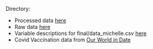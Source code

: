 Directory:

* Processed data [here](final/)
* Raw data [here](raw/)
* Variable descriptions for final/data_michelle.csv [here](variables_desc.xlsx)
* Covid Vaccination data from [Our World in Date](https://ourworldindata.org/covid-vaccinations?country=~USA)

